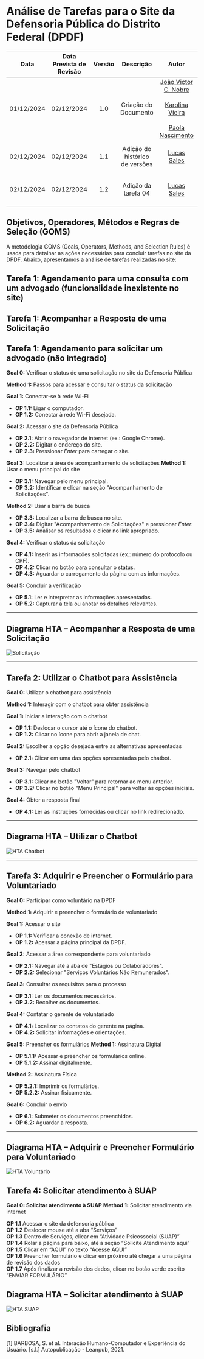 # **Análise de Tarefas para o Site da Defensoria Pública do Distrito Federal (DPDF)**

|    Data    | Data Prevista de Revisão | Versão |           Descrição            |                                                                                 Autor                                                                                 |                     Revisor                      |
| :--------: | :----------------------: | :----: | :----------------------------: | :-------------------------------------------------------------------------------------------------------------------------------------------------------------------: | :----------------------------------------------: |
| 01/12/2024 |        02/12/2024        |  1.0   |      Criação do Documento      | [João Victor C. Nobre](https://github.com/Gam13) </br></br>[Karolina Vieira](https://github.com/Karolina91)</br></br>[Paola Nascimento](https://github.com/paolaalim) |   [Lucas Sales](https://github.com/Lux-Sales)    |
| 02/12/2024 |        02/12/2024        |  1.1   | Adição do histórico de versões |                                                              [Lucas Sales](https://github.com/Lux-Sales)                                                              | [João Victor C. Nobre](https://github.com/Gam13) |
| 02/12/2024 |        02/12/2024        |  1.2   |      Adição da tarefa 04       |                                                              [Lucas Sales](https://github.com/Lux-Sales)                                                              | [João Victor C. Nobre](https://github.com/Gam13) |

## **Objetivos, Operadores, Métodos e Regras de Seleção (GOMS)**

A metodologia GOMS (Goals, Operators, Methods, and Selection Rules) é usada para detalhar as ações necessárias para concluir tarefas no site da DPDF. Abaixo, apresentamos a análise de tarefas realizadas no site:


## **Tarefa 1: Agendamento para uma consulta com um advogado (funcionalidade inexistente no site)**

## **Tarefa 1: Acompanhar a Resposta de uma Solicitação**

## **Tarefa 1: Agendamento para solicitar um advogado (não integrado)**


 **Goal 0:** Verificar o status de uma solicitação no site da Defensoria Pública

 **Method 1:** Passos para acessar e consultar o status da solicitação

 **Goal 1:** Conectar-se à rede Wi-Fi
- **OP 1.1:** Ligar o computador.
- **OP 1.2:** Conectar à rede Wi-Fi desejada.

 **Goal 2:** Acessar o site da Defensoria Pública
- **OP 2.1:** Abrir o navegador de internet (ex.: Google Chrome).
- **OP 2.2:** Digitar o endereço do site.
- **OP 2.3:** Pressionar *Enter* para carregar o site.

 **Goal 3:** Localizar a área de acompanhamento de solicitações
 **Method 1:** Usar o menu principal do site
- **OP 3.1:** Navegar pelo menu principal.
- **OP 3.2:** Identificar e clicar na seção "Acompanhamento de Solicitações".

 **Method 2:** Usar a barra de busca
- **OP 3.3:** Localizar a barra de busca no site.
- **OP 3.4:** Digitar "Acompanhamento de Solicitações" e pressionar *Enter*.
- **OP 3.5:** Analisar os resultados e clicar no link apropriado.

 **Goal 4:** Verificar o status da solicitação
- **OP 4.1:** Inserir as informações solicitadas (ex.: número do protocolo ou CPF).
- **OP 4.2:** Clicar no botão para consultar o status.
- **OP 4.3:** Aguardar o carregamento da página com as informações.

 **Goal 5:** Concluir a verificação
- **OP 5.1:** Ler e interpretar as informações apresentadas.
- **OP 5.2:** Capturar a tela ou anotar os detalhes relevantes.

---

## **Diagrama HTA – Acompanhar a Resposta de uma Solicitação**

![Solicitação](../assets/images/HTA.drawio.png)

---
## **Tarefa 2: Utilizar o Chatbot para Assistência**

 **Goal 0:** Utilizar o chatbot para assistência

 **Method 1:** Interagir com o chatbot para obter assistência

 **Goal 1:** Iniciar a interação com o chatbot
- **OP 1.1:** Deslocar o cursor até o ícone do chatbot.
- **OP 1.2:** Clicar no ícone para abrir a janela de chat.

 **Goal 2:** Escolher a opção desejada entre as alternativas apresentadas
- **OP 2.1:** Clicar em uma das opções apresentadas pelo chatbot.

 **Goal 3:** Navegar pelo chatbot
- **OP 3.1:** Clicar no botão "Voltar" para retornar ao menu anterior.
- **OP 3.2:** Clicar no botão "Menu Principal" para voltar às opções iniciais.

 **Goal 4:** Obter a resposta final
- **OP 4.1:** Ler as instruções fornecidas ou clicar no link redirecionado.

---

## **Diagrama HTA – Utilizar o Chatbot**

![HTA Chatbot](../assets/images/HTA-Chatbot.png)

---

## **Tarefa 3: Adquirir e Preencher o Formulário para Voluntariado**

 **Goal 0:** Participar como voluntário na DPDF

 **Method 1:** Adquirir e preencher o formulário de voluntariado

 **Goal 1:** Acessar o site
- **OP 1.1:** Verificar a conexão de internet.
- **OP 1.2:** Acessar a página principal da DPDF.

 **Goal 2:** Acessar a área correspondente para voluntariado
- **OP 2.1:** Navegar até a aba de "Estágios ou Colaboradores".
- **OP 2.2:** Selecionar "Serviços Voluntários Não Remunerados".

 **Goal 3:** Consultar os requisitos para o processo
- **OP 3.1:** Ler os documentos necessários.
- **OP 3.2:** Recolher os documentos.

 **Goal 4:** Contatar o gerente de voluntariado
- **OP 4.1:** Localizar os contatos do gerente na página.
- **OP 4.2:** Solicitar informações e orientações.

 **Goal 5:** Preencher os formulários
 **Method 1:** Assinatura Digital
- **OP 5.1.1:** Acessar e preencher os formulários online.
- **OP 5.1.2:** Assinar digitalmente.

 **Method 2:** Assinatura Física
- **OP 5.2.1:** Imprimir os formulários.
- **OP 5.2.2:** Assinar fisicamente.

**Goal 6:** Concluir o envio
- **OP 6.1:** Submeter os documentos preenchidos.
- **OP 6.2:** Aguardar a resposta.

---
## **Diagrama HTA – Adquirir e Preencher Formulário para Voluntariado**

![HTA Voluntário](../assets/images/Voluntario.drawio.png)

## Tarefa 4: Solicitar atendimento à SUAP 

**Goal 0: Solicitar atendimento à SUAP**
**Method 1:** Solicitar atendimento via internet

**OP 1.1** Acessar o site da defensoria pública <br>
**OP 1.2** Deslocar mouse até a aba “Serviços” <br>
**OP 1.3** Dentro de Serviços, clicar em “Atividade Psicossocial (SUAP)” <br>
**OP 1.4** Rolar a página para baixo, até a seção “Solicite Atendimento  aqui” <br>
**OP 1.5** Clicar em “AQUI” no texto “Acesse AQUI” <br>
**OP 1.6** Preencher formulário e clicar em próximo até chegar a uma  página de revisão dos dados<br>
**OP 1.7** Após finalizar a revisão dos dados, clicar no botão verde  escrito “ENVIAR FORMULÁRIO”<br>


## **Diagrama HTA – Solicitar atendimento à SUAP**

![HTA SUAP](../assets/images/HTA-SUAP.jpg)

## Bibliografia 

[1] BARBOSA, S. et al. Interação Humano-Computador e Experiência do Usuário. [s.l.] Autopublicação - Leanpub, 2021.<br><br>
